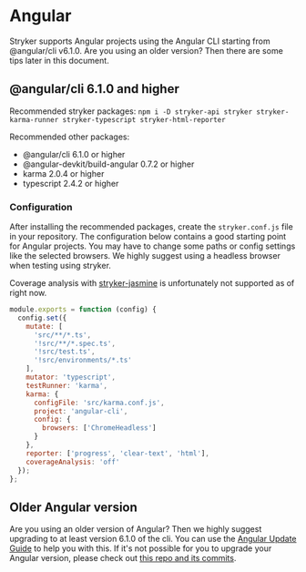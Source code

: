 # Angular
Stryker supports Angular projects using the Angular CLI starting from @angular/cli v6.1.0. Are you using an older version? Then there are some tips later in this document.

## @angular/cli 6.1.0 and higher
Recommended stryker packages: `npm i -D stryker-api stryker stryker-karma-runner stryker-typescript stryker-html-reporter`

Recommended other packages: 
* @angular/cli 6.1.0 or higher
* @angular-devkit/build-angular 0.7.2 or higher
* karma 2.0.4 or higher
* typescript 2.4.2 or higher

### Configuration
After installing the recommended packages, create the `stryker.conf.js` file in your repository. 
The configuration below contains a good starting point for Angular projects. 
You may have to change some paths or config settings like the selected browsers. 
We highly suggest using a headless browser when testing using stryker.

Coverage analysis with [stryker-jasmine](http://npmjs.com/package/stryker-jasmine) is unfortunately not supported as of right now.
```js
module.exports = function (config) {
  config.set({
    mutate: [
      'src/**/*.ts',
      '!src/**/*.spec.ts',
      '!src/test.ts',
      '!src/environments/*.ts'
    ],
    mutator: 'typescript',
    testRunner: 'karma',
    karma: {
      configFile: 'src/karma.conf.js',
      project: 'angular-cli',
      config: {
        browsers: ['ChromeHeadless']
      }
    },
    reporter: ['progress', 'clear-text', 'html'],
    coverageAnalysis: 'off'
  });
};
```

## Older Angular version
Are you using an older version of Angular? Then we highly suggest upgrading to at least version 6.1.0 of the cli. 
You can use the [Angular Update Guide](https://update.angular.io/) to help you with this. 
If it's not possible for you to upgrade your Angular version, please check out [this repo and its commits](https://github.com/nicojs/angular-stryker-example).
